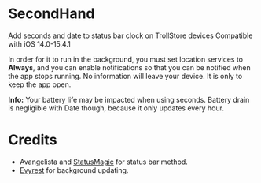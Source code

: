 # SecondHand
Add seconds and date to status bar clock on TrollStore devices
Compatible with iOS 14.0-15.4.1

In order for it to run in the background, you must set location services to **Always**, and you can enable notifications so that you can be notified when the app stops running.
No information will leave your device. It is only to keep the app open.

**Info:** Your battery life may be impacted when using seconds. Battery drain is negligible with Date though, because it only updates every hour.

# Credits
- Avangelista and [StatusMagic](https://github.com/Avangelista/StatusMagic) for status bar method.
- [Evyrest](https://github.com/sourcelocation/Evyrest) for background updating.

